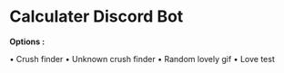 # Calculater Discord Bot 

**Options :**

• Crush finder
• Unknown crush finder 
• Random lovely gif 
• Love test


